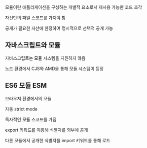 모듈이란 애플리케이션을 구성하는 개별적 요소로서 재사용 가능한 코드 조각

자신만의 파일 스코프를 가져야 함

공개가 필요한 자산에 한정하여 명시적으로 선택적 공개 가능

## 자바스크립트와 모듈

자바스크립트는 모듈 시스템을 지원하지 않음

노드 환경에서 CJS와 AMD을 통해 모듈 시스템이 등장

## ES6 모듈 ESM

브라우저 환경에서의 모듈

자동 strict mode

독자적인 모듈 스코프를 가짐

export 키워드를 이용해 식별자를 외부에 공개

다른 모듈에서 공개한 식별자를 import 키워드를 통해 로드

